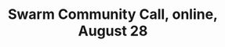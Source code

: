---
title: "Swarm Community Call, online, August 28"
href: "https://www.addevent.com/event/Ku26223411"
add_to_calendar: "https://www.addevent.com/event/Ku26223411"
start_date: 2025-08-28T23:00:00.000Z
---